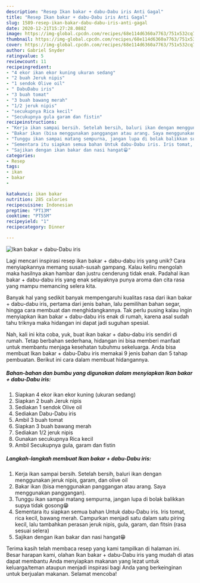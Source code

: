 ```yaml
---
description: "Resep Ikan bakar + dabu-Dabu iris Anti Gagal"
title: "Resep Ikan bakar + dabu-Dabu iris Anti Gagal"
slug: 1589-resep-ikan-bakar-dabu-dabu-iris-anti-gagal
date: 2020-12-21T15:27:28.088Z
image: https://img-global.cpcdn.com/recipes/68e114d6360a7763/751x532cq70/ikan-bakar-dabu-dabu-iris-foto-resep-utama.jpg
thumbnail: https://img-global.cpcdn.com/recipes/68e114d6360a7763/751x532cq70/ikan-bakar-dabu-dabu-iris-foto-resep-utama.jpg
cover: https://img-global.cpcdn.com/recipes/68e114d6360a7763/751x532cq70/ikan-bakar-dabu-dabu-iris-foto-resep-utama.jpg
author: Gabriel Snyder
ratingvalue: 5
reviewcount: 11
recipeingredient:
- "4 ekor ikan ekor kuning ukuran sedang"
- "2 buah Jeruk nipis"
- "1 sendok Olive oil"
- " DabuDabu iris"
- "3 buah tomat"
- "3 buah bawang merah"
- "1/2 jeruk nipis"
- "secukupnya Rica kecil"
- "Secukupnya gula garam dan fistin"
recipeinstructions:
- "Kerja ikan sampai bersih. Setelah bersih, baluri ikan dengan menggunakan jeruk nipis, garam, dan olive oil"
- "Bakar ikan (bisa menggunakan panggangan atau arang. Saya menggunakan panggangan)."
- "Tunggu ikan sampai matang sempurna, jangan lupa di bolak balikkan supya tidak gosong😁"
- "Sementara itu siapkan semua bahan Untuk dabu-Dabu iris. Iris tomat, rica kecil, bawang merah. Campurkan menjadi satu dalam satu piring kecil, lalu tambahkan perasan jeruk nipis, gula, garam, dan fitsin (rasa sesuai selera)"
- "Sajikan dengan ikan bakar dan nasi hangat😁"
categories:
- Resep
tags:
- ikan
- bakar
- 

katakunci: ikan bakar  
nutrition: 285 calories
recipecuisine: Indonesian
preptime: "PT13M"
cooktime: "PT55M"
recipeyield: "1"
recipecategory: Dinner

---
```



![Ikan bakar + dabu-Dabu iris](https://img-global.cpcdn.com/recipes/68e114d6360a7763/751x532cq70/ikan-bakar-dabu-dabu-iris-foto-resep-utama.jpg)

Lagi mencari inspirasi resep ikan bakar + dabu-dabu iris yang unik? Cara menyiapkannya memang susah-susah gampang. Kalau keliru mengolah maka hasilnya akan hambar dan justru cenderung tidak enak. Padahal ikan bakar + dabu-dabu iris yang enak selayaknya punya aroma dan cita rasa yang mampu memancing selera kita.

Banyak hal yang sedikit banyak mempengaruhi kualitas rasa dari ikan bakar + dabu-dabu iris, pertama dari jenis bahan, lalu pemilihan bahan segar, hingga cara membuat dan menghidangkannya. Tak perlu pusing kalau ingin menyiapkan ikan bakar + dabu-dabu iris enak di rumah, karena asal sudah tahu triknya maka hidangan ini dapat jadi suguhan spesial.




Nah, kali ini kita coba, yuk, buat ikan bakar + dabu-dabu iris sendiri di rumah. Tetap berbahan sederhana, hidangan ini bisa memberi manfaat untuk membantu menjaga kesehatan tubuhmu sekeluarga. Anda bisa membuat Ikan bakar + dabu-Dabu iris memakai 9 jenis bahan dan 5 tahap pembuatan. Berikut ini cara dalam membuat hidangannya.

<!--inarticleads1-->

##### Bahan-bahan dan bumbu yang digunakan dalam menyiapkan Ikan bakar + dabu-Dabu iris:

1. Siapkan 4 ekor ikan ekor kuning (ukuran sedang)
1. Siapkan 2 buah Jeruk nipis
1. Sediakan 1 sendok Olive oil
1. Sediakan  Dabu-Dabu iris
1. Ambil 3 buah tomat
1. Siapkan 3 buah bawang merah
1. Sediakan 1/2 jeruk nipis
1. Gunakan secukupnya Rica kecil
1. Ambil Secukupnya gula, garam dan fistin




<!--inarticleads2-->

##### Langkah-langkah membuat Ikan bakar + dabu-Dabu iris:

1. Kerja ikan sampai bersih. Setelah bersih, baluri ikan dengan menggunakan jeruk nipis, garam, dan olive oil
1. Bakar ikan (bisa menggunakan panggangan atau arang. Saya menggunakan panggangan).
1. Tunggu ikan sampai matang sempurna, jangan lupa di bolak balikkan supya tidak gosong😁
1. Sementara itu siapkan semua bahan Untuk dabu-Dabu iris. Iris tomat, rica kecil, bawang merah. Campurkan menjadi satu dalam satu piring kecil, lalu tambahkan perasan jeruk nipis, gula, garam, dan fitsin (rasa sesuai selera)
1. Sajikan dengan ikan bakar dan nasi hangat😁




Terima kasih telah membaca resep yang kami tampilkan di halaman ini. Besar harapan kami, olahan Ikan bakar + dabu-Dabu iris yang mudah di atas dapat membantu Anda menyiapkan makanan yang lezat untuk keluarga/teman ataupun menjadi inspirasi bagi Anda yang berkeinginan untuk berjualan makanan. Selamat mencoba!
